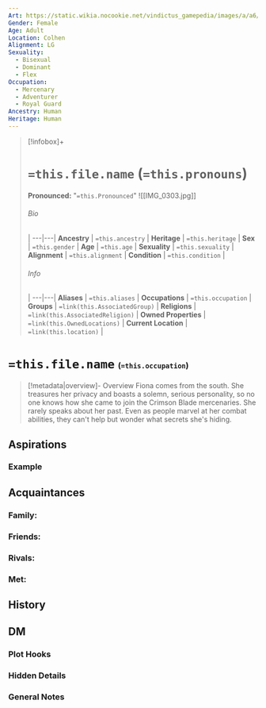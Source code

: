 ```yaml
---
Art: https://static.wikia.nocookie.net/vindictus_gamepedia/images/a/a6/Fiona_%28NPC_Icon%29.png/revision/latest?cb=20200430035316
Gender: Female
Age: Adult
Location: Colhen
Alignment: LG
Sexuality:
  - Bisexual
  - Dominant
  - Flex
Occupation:
  - Mercenary
  - Adventurer
  - Royal Guard
Ancestry: Human
Heritage: Human
---
```


> [!infobox]+
> # `=this.file.name` (`=this.pronouns`)
> **Pronounced:**  "`=this.Pronounced`"
> ![[IMG_0303.jpg]]
> ###### Bio
>  |
> ---|---|
> **Ancestry** | `=this.ancestry` |
> **Heritage** | `=this.heritage` |
> **Sex** | `=this.gender` |
> **Age** | `=this.age` |
> **Sexuality** | `=this.sexuality` |
> **Alignment** | `=this.alignment` |
> **Condition** | `=this.condition` |
> ###### Info
>  |
> ---|---|
> **Aliases** | `=this.aliases` |
> **Occupations** | `=this.occupation` |
> **Groups** | `=link(this.AssociatedGroup)` |
> **Religions** | `=link(this.AssociatedReligion)` |
> **Owned Properties** | `=link(this.OwnedLocations)` |
> **Current Location** | `=link(this.location)` |

# **`=this.file.name`** <span style="font-size: medium">(`=this.occupation`)</span>
> [!metadata|overview]- Overview 
> Fiona comes from the south. She treasures her privacy and boasts a solemn, serious personality, so no one knows how she came to join the Crimson Blade mercenaries. She rarely speaks about her past. Even as people marvel at her combat abilities, they can't help but wonder what secrets she's hiding.

## Aspirations
### Example


## Acquaintances
### Family:


### Friends:


### Rivals:


### Met:


## History


## DM
### Plot Hooks


### Hidden Details


### General Notes

